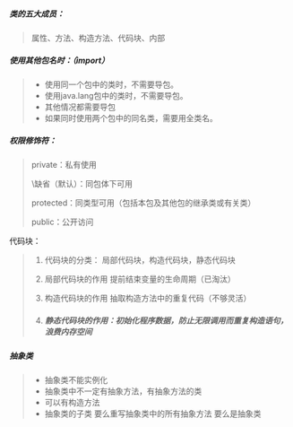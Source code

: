 ##### 类的五大成员：

> 属性、方法、构造方法、代码块、内部

##### 使用其他包名时：（import）

> - 使用同一个包中的类时，不需要导包。
> - ﻿﻿使用java.lang包中的类时，不需要导包。
> - ﻿﻿其他情况都需要导包
> - ﻿﻿如果同时使用两个包中的同名类，需要用全类名。

##### 权限修饰符：

> private：私有使用
>
> \缺省（默认）：同包体下可用
>
> protected：同类型可用（包括本包及其他包的继承类或有关类）
>
> public：公开访问

代码块：

> 1. ﻿﻿﻿代码块的分类：
>     局部代码块，构造代码块，静态代码块
>
> 2. ﻿﻿﻿局部代码块的作用
>     提前结束变量的生命周期（已淘汰）
>
> 3. ﻿﻿﻿构造代码块的作用
>     抽取构造方法中的重复代码（不够灵活）
>
> 4. ##### ﻿﻿﻿静态代码块的作用：初始化程序数据，防止无限调用而重复构造语句，浪费内存空间

##### 抽象类

> - 抽象类不能实例化
> - ﻿﻿抽象类中不一定有抽象方法，有抽象方法的类
> - ﻿﻿可以有构造方法
> - ﻿﻿抽象类的子类
>    要么重写抽象类中的所有抽象方法
>    要么是抽象类

